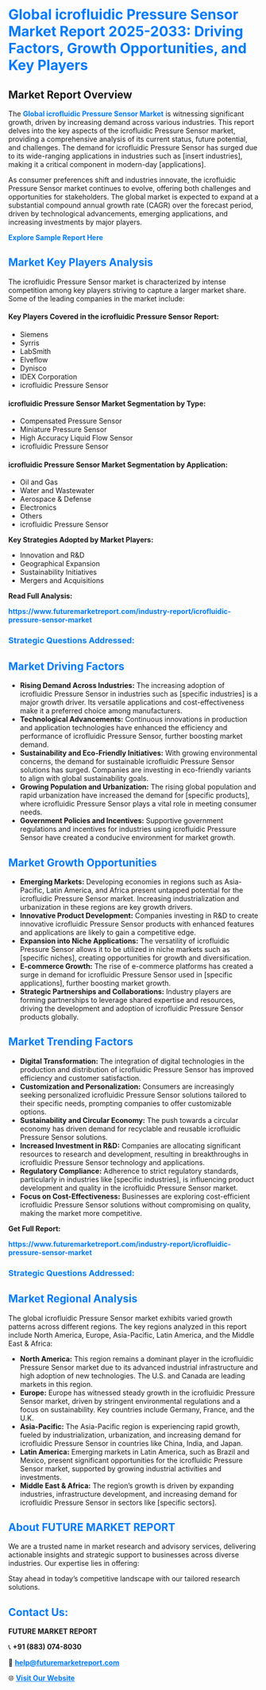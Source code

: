 <h1 style="color: #007BFF;">Global icrofluidic Pressure Sensor Market Report 2025-2033: Driving Factors, Growth Opportunities, and Key Players</h1>

<section id="overview">
<h2>Market Report Overview</h2>
<p>The <a href="https://www.futuremarketreport.com/industry-report/icrofluidic-pressure-sensor-market" style="color: #007BFF; text-decoration: none;"><strong>Global icrofluidic Pressure Sensor Market</strong></a> is witnessing significant growth, driven by increasing demand across various industries. This report delves into the key aspects of the icrofluidic Pressure Sensor market, providing a comprehensive analysis of its current status, future potential, and challenges. The demand for icrofluidic Pressure Sensor has surged due to its wide-ranging applications in industries such as [insert industries], making it a critical component in modern-day [applications].</p>
<p>As consumer preferences shift and industries innovate, the icrofluidic Pressure Sensor market continues to evolve, offering both challenges and opportunities for stakeholders. The global market is expected to expand at a substantial compound annual growth rate (CAGR) over the forecast period, driven by technological advancements, emerging applications, and increasing investments by major players.</p>
</section>

<section id="overview">
<p><a href="https://www.futuremarketreport.com/request-sample/reportId=98496" style="color: #007BFF; text-decoration: none;"><strong>Explore Sample Report Here</strong></a></p>
</section>

<section id="key-players">
<h2 style="color: #007BFF;">Market Key Players Analysis</h2>
<p>The icrofluidic Pressure Sensor market is characterized by intense competition among key players striving to capture a larger market share. Some of the leading companies in the market include:</p>
<h4>Key Players Covered in the icrofluidic Pressure Sensor Report:</h4>
<ul><li>Siemens</li><li>Syrris</li><li>LabSmith</li><li>Elveflow</li><li>Dynisco</li><li>IDEX Corporation</li><li>icrofluidic Pressure Sensor</li></ul>
<h4>icrofluidic Pressure Sensor Market Segmentation by Type:</h4>
<ul><li>Compensated Pressure Sensor</li><li>Miniature Pressure Sensor</li><li>High Accuracy Liquid Flow Sensor</li><li>icrofluidic Pressure Sensor</li></ul>

<h4>icrofluidic Pressure Sensor Market Segmentation by Application:</h4>
<ul><li>Oil and Gas</li><li>Water and Wastewater</li><li>Aerospace &amp; Defense</li><li>Electronics</li><li>Others</li><li>icrofluidic Pressure Sensor</li></ul>
<p><strong>Key Strategies Adopted by Market Players:</strong></p>
<ul>
<li>Innovation and R&D</li>
<li>Geographical Expansion</li>
<li>Sustainability Initiatives</li>
<li>Mergers and Acquisitions</li>
</ul>
</section>

<section>
<p><strong>Read Full Analysis: </strong></p><a href="https://www.futuremarketreport.com/industry-report/icrofluidic-pressure-sensor-market" style="color: #007BFF; text-decoration: none;"><strong>https://www.futuremarketreport.com/industry-report/icrofluidic-pressure-sensor-market</strong></a>
<h3 style="color: #007BFF;">Strategic Questions Addressed:</h3>
</section>

<section id="driving-factors">
<h2 style="color: #007BFF;">Market Driving Factors</h2>
<ul>
<li><strong>Rising Demand Across Industries:</strong> The increasing adoption of icrofluidic Pressure Sensor in industries such as [specific industries] is a major growth driver. Its versatile applications and cost-effectiveness make it a preferred choice among manufacturers.</li>
<li><strong>Technological Advancements:</strong> Continuous innovations in production and application technologies have enhanced the efficiency and performance of icrofluidic Pressure Sensor, further boosting market demand.</li>
<li><strong>Sustainability and Eco-Friendly Initiatives:</strong> With growing environmental concerns, the demand for sustainable icrofluidic Pressure Sensor solutions has surged. Companies are investing in eco-friendly variants to align with global sustainability goals.</li>
<li><strong>Growing Population and Urbanization:</strong> The rising global population and rapid urbanization have increased the demand for [specific products], where icrofluidic Pressure Sensor plays a vital role in meeting consumer needs.</li>
<li><strong>Government Policies and Incentives:</strong> Supportive government regulations and incentives for industries using icrofluidic Pressure Sensor have created a conducive environment for market growth.</li>
</ul>
</section>

<section id="growth-opportunities">
<h2 style="color: #007BFF;">Market Growth Opportunities</h2>
<ul>
<li><strong>Emerging Markets:</strong> Developing economies in regions such as Asia-Pacific, Latin America, and Africa present untapped potential for the icrofluidic Pressure Sensor market. Increasing industrialization and urbanization in these regions are key growth drivers.</li>
<li><strong>Innovative Product Development:</strong> Companies investing in R&D to create innovative icrofluidic Pressure Sensor products with enhanced features and applications are likely to gain a competitive edge.</li>
<li><strong>Expansion into Niche Applications:</strong> The versatility of icrofluidic Pressure Sensor allows it to be utilized in niche markets such as [specific niches], creating opportunities for growth and diversification.</li>
<li><strong>E-commerce Growth:</strong> The rise of e-commerce platforms has created a surge in demand for icrofluidic Pressure Sensor used in [specific applications], further boosting market growth.</li>
<li><strong>Strategic Partnerships and Collaborations:</strong> Industry players are forming partnerships to leverage shared expertise and resources, driving the development and adoption of icrofluidic Pressure Sensor products globally.</li>
</ul>
</section>

<section id="trending-factors">
<h2 style="color: #007BFF;">Market Trending Factors</h2>
<ul>
<li><strong>Digital Transformation:</strong> The integration of digital technologies in the production and distribution of icrofluidic Pressure Sensor has improved efficiency and customer satisfaction.</li>
<li><strong>Customization and Personalization:</strong> Consumers are increasingly seeking personalized icrofluidic Pressure Sensor solutions tailored to their specific needs, prompting companies to offer customizable options.</li>
<li><strong>Sustainability and Circular Economy:</strong> The push towards a circular economy has driven demand for recyclable and reusable icrofluidic Pressure Sensor solutions.</li>
<li><strong>Increased Investment in R&D:</strong> Companies are allocating significant resources to research and development, resulting in breakthroughs in icrofluidic Pressure Sensor technology and applications.</li>
<li><strong>Regulatory Compliance:</strong> Adherence to strict regulatory standards, particularly in industries like [specific industries], is influencing product development and quality in the icrofluidic Pressure Sensor market.</li>
<li><strong>Focus on Cost-Effectiveness:</strong> Businesses are exploring cost-efficient icrofluidic Pressure Sensor solutions without compromising on quality, making the market more competitive.</li>
</ul>
</section>

<section>
<p><strong>Get Full Report: </strong></p><a href="https://www.futuremarketreport.com/industry-report/icrofluidic-pressure-sensor-market" style="color: #007BFF; text-decoration: none;"><strong>https://www.futuremarketreport.com/industry-report/icrofluidic-pressure-sensor-market</strong></a>
<h3 style="color: #007BFF;">Strategic Questions Addressed:</h3>
</section>


<section id="regional-analysis">
<h2 style="color: #007BFF;">Market Regional Analysis</h2>
<p>The global icrofluidic Pressure Sensor market exhibits varied growth patterns across different regions. The key regions analyzed in this report include North America, Europe, Asia-Pacific, Latin America, and the Middle East & Africa:</p>
<ul>
<li><strong>North America:</strong> This region remains a dominant player in the icrofluidic Pressure Sensor market due to its advanced industrial infrastructure and high adoption of new technologies. The U.S. and Canada are leading markets in this region.</li>
<li><strong>Europe:</strong> Europe has witnessed steady growth in the icrofluidic Pressure Sensor market, driven by stringent environmental regulations and a focus on sustainability. Key countries include Germany, France, and the U.K.</li>
<li><strong>Asia-Pacific:</strong> The Asia-Pacific region is experiencing rapid growth, fueled by industrialization, urbanization, and increasing demand for icrofluidic Pressure Sensor in countries like China, India, and Japan.</li>
<li><strong>Latin America:</strong> Emerging markets in Latin America, such as Brazil and Mexico, present significant opportunities for the icrofluidic Pressure Sensor market, supported by growing industrial activities and investments.</li>
<li><strong>Middle East & Africa:</strong> The region’s growth is driven by expanding industries, infrastructure development, and increasing demand for icrofluidic Pressure Sensor in sectors like [specific sectors].</li>
</ul>
</section>

<footer>
<h2 style="color: #007BFF;">About FUTURE MARKET REPORT</h2>
<p>We are a trusted name in market research and advisory services, delivering actionable insights and strategic support to businesses across diverse industries. Our expertise lies in offering:</p>

<p>Stay ahead in today’s competitive landscape with our tailored research solutions.</p>

<h2 style="color: #007BFF;">Contact Us:</h2>
<p><strong>FUTURE MARKET REPORT</strong></p>
<p>📞 <strong>+91 (883) 074-8030</strong></p>
<p>📧 <strong><a href="mailto:help@futuremarketreport.com" style="color: #007BFF;">help@futuremarketreport.com</a></strong></p>
<p>🌐 <strong><a href="https://www.futuremarketreport.com/" style="color: #007BFF;">Visit Our Website</a></strong></p>
</footer>
